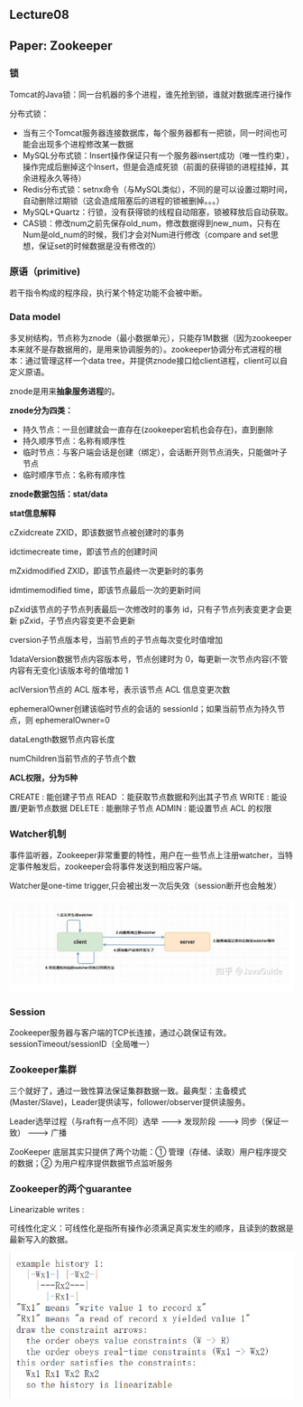 ## Lecture08

## Paper: Zookeeper

### 锁

Tomcat的Java锁：同一台机器的多个进程，谁先抢到锁，谁就对数据库进行操作

分布式锁：

* 当有三个Tomcat服务器连接数据库，每个服务器都有一把锁，同一时间也可能会出现多个进程修改某一数据
* MySQL分布式锁：Insert操作保证只有一个服务器insert成功（唯一性约束），操作完成后删掉这个Insert，但是会造成死锁（前面的获得锁的进程挂掉，其余进程永久等待）
* Redis分布式锁：setnx命令（与MySQL类似），不同的是可以设置过期时间，自动删除过期锁（这会造成阻塞后的进程的锁被删掉。。。）
* MySQL+Quartz：行锁，没有获得锁的线程自动阻塞，锁被释放后自动获取。
* CAS锁：修改num之前先保存old_num，修改数据得到new_num，只有在Num是old_num的时候，我们才会对Num进行修改（compare and set思想，保证set的时候数据是没有修改的）

### 原语（primitive)

若干指令构成的程序段，执行某个特定功能不会被中断。

### Data model

多叉树结构，节点称为znode（最小数据单元），只能存1M数据（因为zookeeper本来就不是存数据用的，是用来协调服务的）。zookeeper协调分布式进程的根本：通过管理这样一个data tree，并提供znode接口给client进程，client可以自定义原语。

znode是用来**抽象服务进程**的。

**znode分为四类：**

* 持久节点：一旦创建就会一直存在(zookeeper宕机也会存在)，直到删除
* 持久顺序节点：名称有顺序性
* 临时节点：与客户端会话是创建（绑定），会话断开则节点消失，只能做叶子节点
* 临时顺序节点：名称有顺序性

**znode数据包括：stat/data**

**stat信息解释**

cZxidcreate ZXID，即该数据节点被创建时的事务 

idctimecreate time，即该节点的创建时间

mZxidmodified ZXID，即该节点最终一次更新时的事务 

idmtimemodified time，即该节点最后一次的更新时间

pZxid该节点的子节点列表最后一次修改时的事务 id，只有子节点列表变更才会更新 pZxid，子节点内容变更不会更新

cversion子节点版本号，当前节点的子节点每次变化时值增加 

1dataVersion数据节点内容版本号，节点创建时为 0，每更新一次节点内容(不管内容有无变化)该版本号的值增加 1

aclVersion节点的 ACL 版本号，表示该节点 ACL 信息变更次数

ephemeralOwner创建该临时节点的会话的 sessionId；如果当前节点为持久节点，则 ephemeralOwner=0

dataLength数据节点内容长度

numChildren当前节点的子节点个数

**ACL权限，分为5种**

CREATE : 能创建子节点
READ ：能获取节点数据和列出其子节点
WRITE : 能设置/更新节点数据
DELETE : 能删除子节点
ADMIN : 能设置节点 ACL 的权限

### Watcher机制

事件监听器，Zookeeper非常重要的特性，用户在一些节点上注册watcher，当特定事件触发后，zookeeper会将事件发送到相应客户端。

Watcher是one-time trigger,只会被出发一次后失效（session断开也会触发）

![image-20200909161420593](Lecture08-09.assets/image-20200909161420593.png)

### Session

Zookeeper服务器与客户端的TCP长连接，通过心跳保证有效。sessionTimeout/sessionID（全局唯一）

### Zookeeper集群

三个就好了，通过一致性算法保证集群数据一致。最典型：主备模式(Master/Slave)，Leader提供读写，follower/observer提供读服务。

Leader选举过程（与raft有一点不同）选举 ---> 发现阶段 ---> 同步（保证一致） ---> 广播

ZooKeeper 底层其实只提供了两个功能：① 管理（存储、读取）用户程序提交的数据；② 为用户程序提供数据节点监听服务

### Zookeeper的两个guarantee

Linearizable writes : 

可线性化定义：可线性化是指所有操作必须满足真实发生的顺序，且读到的数据是最新写入的数据。

![image-20200909210703491](Lecture08-09.assets/image-20200909210703491.png)